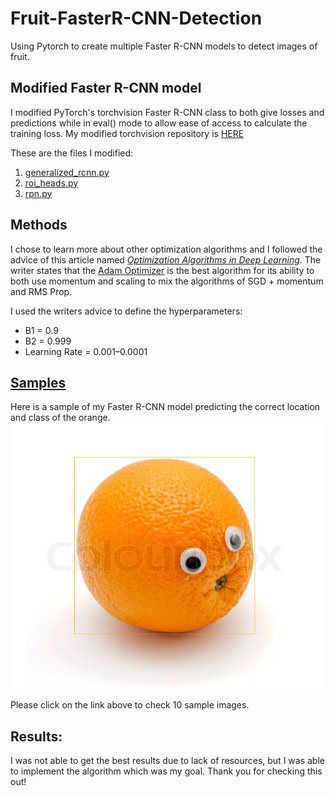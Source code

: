 # Fruit-FasterR-CNN-Detection
Using Pytorch to create multiple Faster R-CNN models to detect images of fruit.

## Modified Faster R-CNN model
I modified PyTorch's torchvision Faster R-CNN class to both give losses and predictions while in eval() mode to allow ease of access to calculate the training loss.
My modified torchvision repository is [HERE](https://github.com/Coldestadam/vision_)

These are the files I modified:
1. [generalized_rcnn.py](https://github.com/Coldestadam/vision_/blob/master/torchvision/models/detection/generalized_rcnn.py)
2. [roi_heads.py](https://github.com/Coldestadam/vision_/blob/master/torchvision/models/detection/roi_heads.py)
3. [rpn.py](https://github.com/Coldestadam/vision_/blob/master/torchvision/models/detection/rpn.py)

## Methods
I chose to learn more about other optimization algorithms and I followed the advice of this article named [*Optimization Algorithms in Deep Learning*](https://towardsdatascience.com/optimization-algorithms-in-deep-learning-191bfc2737a4). The writer states that the [Adam Optimizer](https://en.wikipedia.org/wiki/Stochastic_gradient_descent#Adam) is the best algorithm for its ability to both use momentum and scaling to mix the algorithms of SGD + momentum and RMS Prop.

I used the writers advice to define the hyperparameters:
- B1 = 0.9
- B2 = 0.999
- Learning Rate = 0.001–0.0001

## [Samples](samples)

Here is a sample of my Faster R-CNN model predicting the correct location and class of the orange.
![img](samples/sample_9.jpg)

Please click on the link above to check 10 sample images.

## Results:
I was not able to get the best results due to lack of resources, but I was able to implement the algorithm which was my goal. Thank you for checking this out!
